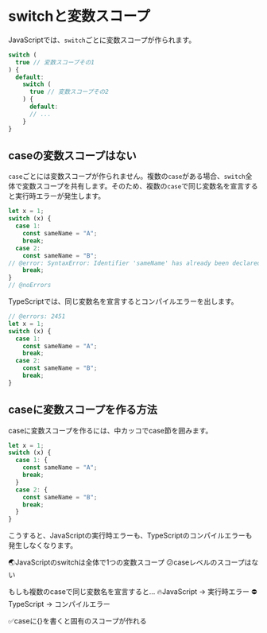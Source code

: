 # switchと変数スコープ

JavaScriptでは、`switch`ごとに変数スコープが作られます。

```ts twoslash
switch (
  true // 変数スコープその1
) {
  default:
    switch (
      true // 変数スコープその2
    ) {
      default:
      // ...
    }
}
```

## caseの変数スコープはない

`case`ごとには変数スコープが作られません。複数の`case`がある場合、`switch`全体で変数スコープを共有します。そのため、複数の`case`で同じ変数名を宣言すると実行時エラーが発生します。

<!--prettier-ignore-->
```ts twoslash
let x = 1;
switch (x) {
  case 1:
    const sameName = "A";
    break;
  case 2:
    const sameName = "B";
// @error: SyntaxError: Identifier 'sameName' has already been declared
    break;
}
// @noErrors
```

TypeScriptでは、同じ変数名を宣言するとコンパイルエラーを出します。

```ts twoslash
// @errors: 2451
let x = 1;
switch (x) {
  case 1:
    const sameName = "A";
    break;
  case 2:
    const sameName = "B";
    break;
}
```

## caseに変数スコープを作る方法

caseに変数スコープを作るには、中カッコでcase節を囲みます。

```ts twoslash
let x = 1;
switch (x) {
  case 1: {
    const sameName = "A";
    break;
  }
  case 2: {
    const sameName = "B";
    break;
  }
}
```

こうすると、JavaScriptの実行時エラーも、TypeScriptのコンパイルエラーも発生しなくなります。

<TweetILearned>

🌏JavaScriptのswitchは全体で1つの変数スコープ
😕caseレベルのスコープはない

もしも複数のcaseで同じ変数名を宣言すると…
🔥JavaScript → 実行時エラー
⛔️TypeScript → コンパイルエラー

✅caseに{}を書くと固有のスコープが作れる

</TweetILearned>
